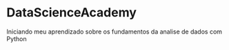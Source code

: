 # DataScienceAcademy
 Iniciando meu aprendizado sobre os fundamentos da analise de dados com Python
